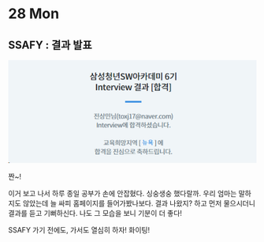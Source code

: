 # 28 Mon

## SSAFY : 결과 발표

![](../../.gitbook/assets/image%20%28619%29.png)

짠~!

이거 보고 나서 하루 종일 공부가 손에 안잡혔다. 싱숭생숭 했다랄까. 우리 엄마는 말하지도 않았는데 늘 싸피 홈페이지를 들어가봤나보다. 결과 나왔지? 하고 먼저 물으시더니 결과를 듣고 기뻐하신다. 나도 그 모습을 보니 기분이 더 좋다!

SSAFY 가기 전에도, 가서도 열심히 하자! 화이팅!



